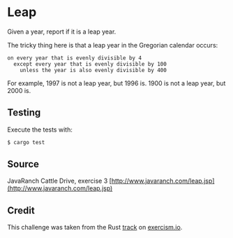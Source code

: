 # Leap

Given a year, report if it is a leap year.

The tricky thing here is that a leap year in the Gregorian calendar occurs:

```text
on every year that is evenly divisible by 4
  except every year that is evenly divisible by 100
    unless the year is also evenly divisible by 400
```

For example, 1997 is not a leap year, but 1996 is.  1900 is not a leap
year, but 2000 is.

## Testing

Execute the tests with:

```bash
$ cargo test
```

## Source

JavaRanch Cattle Drive, exercise 3 [http://www.javaranch.com/leap.jsp](http://www.javaranch.com/leap.jsp)

## Credit

This challenge was taken from the Rust [track](https://exercism.io/my/tracks/rust) on [exercism.io](https://exercism.io).
